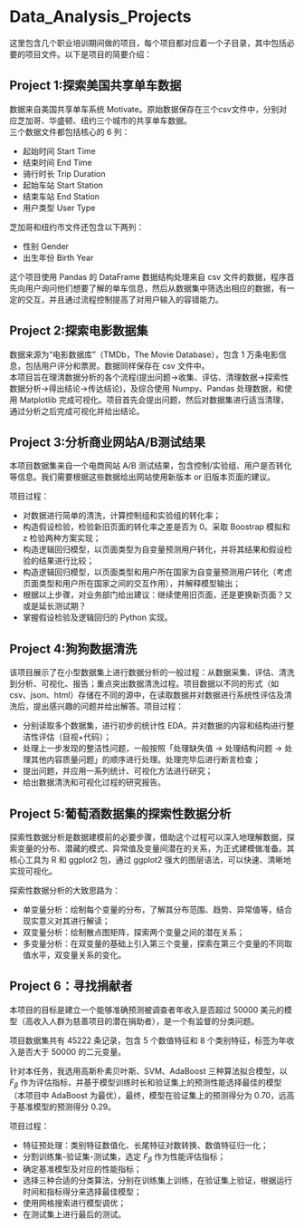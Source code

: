 # Data_Analysis_Projects
这里包含几个职业培训期间做的项目，每个项目都对应着一个子目录，其中包括必要的项目文件。以下是项目的简要介绍：
## Project 1:探索美国共享单车数据
数据来自美国共享单车系统 Motivate。原始数据保存在三个csv文件中，分别对应芝加哥、华盛顿、纽约三个城市的共享单车数据。    
三个数据文件都包括核心的 6 列：    
* 起始时间 Start Time
* 结束时间 End Time
* 骑行时长 Trip Duration
* 起始车站 Start Station
* 结束车站 End Station
* 用户类型 User Type    

芝加哥和纽约市文件还包含以下两列：   
* 性别 Gender
* 出生年份 Birth Year     

这个项目使用 Pandas 的 DataFrame 数据结构处理来自 csv 文件的数据，程序首先向用户询问他们想要了解的单车信息，然后从数据集中筛选出相应的数据，有一定的交互，并且通过流程控制提高了对用户输入的容错能力。

## Project 2:探索电影数据集
数据来源为“电影数据库”（TMDb，The Movie Database），包含 1 万条电影信息，包括用户评分和票房。数据同样保存在 csv 文件中。     
本项目旨在理清数据分析的各个流程(提出问题->收集、评估、清理数据->探索性数据分析->得出结论->传达结论)，及综合使用 Numpy、Pandas 处理数据，和使用 Matplotlib 完成可视化。项目首先会提出问题，然后对数据集进行适当清理，通过分析之后完成可视化并给出结论。

## Project 3:分析商业网站A/B测试结果
本项目数据集来自一个电商网站 A/B 测试结果，包含控制/实验组、用户是否转化等信息。我们需要根据这些数据给出网站使用新版本 or 旧版本页面的建议。

项目过程：
* 对数据进行简单的清洗，计算控制组和实验组的转化率；
* 构造假设检验，检验新旧页面的转化率之差是否为 0。采取 Boostrap 模拟和 z 检验两种方案实现；
* 构造逻辑回归模型，以页面类型为自变量预测用户转化，并将其结果和假设检验的结果进行比较；
* 构造逻辑回归模型，以页面类型和用户所在国家为自变量预测用户转化（考虑页面类型和用户所在国家之间的交互作用），并解释模型输出；
* 根据以上步骤，对业务部门给出建议：继续使用旧页面，还是更换新页面？又或是延长测试期？
* 掌握假设检验及逻辑回归的 Python 实现。

## Project 4:狗狗数据清洗
该项目展示了在小型数据集上进行数据分析的一般过程：从数据采集、评估、清洗到分析、可视化、报告；重点突出数据清洗过程。项目数据以不同的形式（如 csv、json、html）存储在不同的源中，在读取数据并对数据进行系统性评估及清洗后，提出感兴趣的问题并给出解答。项目过程：
* 分别读取多个数据集，进行初步的统计性 EDA，并对数据的内容和结构进行整洁性评估（目视+代码）；
* 处理上一步发现的整洁性问题，一般按照「处理缺失值 $\rightarrow$ 处理结构问题 $\rightarrow$ 处理其他内容质量问题」的顺序进行处理。处理完毕后进行断言检查；
* 提出问题，并应用一系列统计、可视化方法进行研究；
* 给出数据清洗和可视化过程的研究报告。

## Project 5:葡萄酒数据集的探索性数据分析
探索性数据分析是数据建模前的必要步骤，借助这个过程可以深入地理解数据，探索变量的分布、潜藏的模式、异常值及变量间潜在的关系，为正式建模做准备。其核心工具为 R 和 ggplot2 包，通过 ggplot2 强大的图层语法，可以快速、清晰地实现可视化。

探索性数据分析的大致思路为：
* 单变量分析：绘制每个变量的分布，了解其分布范围、趋势、异常值等，结合现实意义对其进行解读；
* 双变量分析：绘制散点图矩阵，探索两个变量之间的潜在关系；
* 多变量分析：在双变量的基础上引入第三个变量，探索在第三个变量的不同取值水平，双变量关系的变化。

## Project 6：寻找捐献者
本项目的目标是建立一个能够准确预测被调查者年收入是否超过 50000 美元的模型（高收入人群为慈善项目的潜在捐助者），是一个有监督的分类问题。

项目数据集共有 45222 条记录，包含 5 个数值特征和 8 个类别特征，标签为年收入是否大于 50000 的二元变量。

针对本任务，我选用高斯朴素贝叶斯、SVM、AdaBoost 三种算法拟合模型，以 $F_\beta$ 作为评估指标，并基于模型训练时长和验证集上的预测性能选择最佳的模型（本项目中 AdaBoost 为最优），最终，模型在验证集上的预测得分为 0.70，远高于基准模型的预测得分 0.29。

项目过程：
* 特征预处理：类别特征数值化、长尾特征对数转换、数值特征归一化；
* 分割训练集-验证集-测试集，选定 $F_\beta$ 作为性能评估指标；
* 确定基准模型及对应的性能指标；
* 选择三种合适的分类算法，分别在训练集上训练，在验证集上验证，根据运行时间和指标得分来选择最佳模型；
* 使用网格搜索进行模型调优；
* 在测试集上进行最后的测试。
